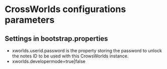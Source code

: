 # CrossWorlds configurations parameters

## Settings in bootstrap.properties

- xworlds.userid.password is the property storing the password to unlock the notes ID to be used with this 
CrowsWorlds instance.
- xworlds.developermode=true|false